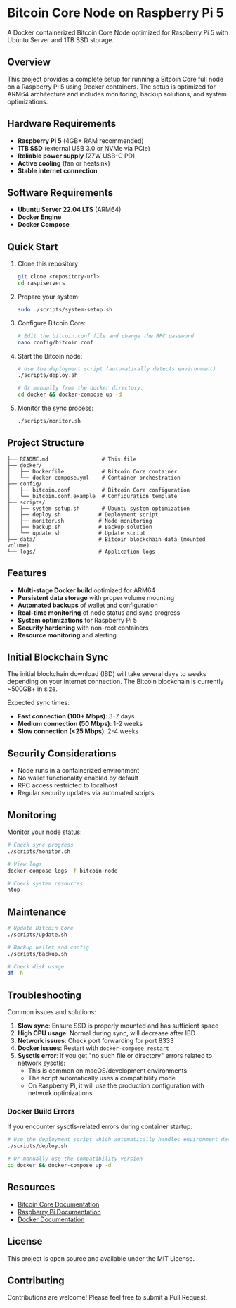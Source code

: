 # Bitcoin Core Node on Raspberry Pi 5

A Docker containerized Bitcoin Core Node optimized for Raspberry Pi 5 with Ubuntu Server and 1TB SSD storage.

## Overview

This project provides a complete setup for running a Bitcoin Core full node on a Raspberry Pi 5 using Docker containers. The setup is optimized for ARM64 architecture and includes monitoring, backup solutions, and system optimizations.

## Hardware Requirements

- **Raspberry Pi 5** (4GB+ RAM recommended)
- **1TB SSD** (external USB 3.0 or NVMe via PCIe)
- **Reliable power supply** (27W USB-C PD)
- **Active cooling** (fan or heatsink)
- **Stable internet connection**

## Software Requirements

- **Ubuntu Server 22.04 LTS** (ARM64)
- **Docker Engine**
- **Docker Compose**

## Quick Start

1. Clone this repository:

   ```bash
   git clone <repository-url>
   cd raspiservers
   ```

2. Prepare your system:

   ```bash
   sudo ./scripts/system-setup.sh
   ```

3. Configure Bitcoin Core:

   ```bash
   # Edit the bitcoin.conf file and change the RPC password
   nano config/bitcoin.conf
   ```

4. Start the Bitcoin node:

   ```bash
   # Use the deployment script (automatically detects environment)
   ./scripts/deploy.sh
   
   # Or manually from the docker directory:
   cd docker && docker-compose up -d
   ```

5. Monitor the sync process:
   ```bash
   ./scripts/monitor.sh
   ```

## Project Structure

```
├── README.md                 # This file
├── docker/
│   ├── Dockerfile            # Bitcoin Core container
│   └── docker-compose.yml    # Container orchestration
├── config/
│   ├── bitcoin.conf          # Bitcoin Core configuration
│   └── bitcoin.conf.example  # Configuration template
├── scripts/
│   ├── system-setup.sh       # Ubuntu system optimization
│   ├── deploy.sh            # Deployment script
│   ├── monitor.sh           # Node monitoring
│   ├── backup.sh            # Backup solution
│   └── update.sh            # Update script
├── data/                    # Bitcoin blockchain data (mounted volume)
└── logs/                    # Application logs
```

## Features

- **Multi-stage Docker build** optimized for ARM64
- **Persistent data storage** with proper volume mounting
- **Automated backups** of wallet and configuration
- **Real-time monitoring** of node status and sync progress
- **System optimizations** for Raspberry Pi 5
- **Security hardening** with non-root containers
- **Resource monitoring** and alerting

## Initial Blockchain Sync

The initial blockchain download (IBD) will take several days to weeks depending on your internet connection. The Bitcoin blockchain is currently ~500GB+ in size.

Expected sync times:

- **Fast connection (100+ Mbps)**: 3-7 days
- **Medium connection (50 Mbps)**: 1-2 weeks
- **Slow connection (<25 Mbps)**: 2-4 weeks

## Security Considerations

- Node runs in a containerized environment
- No wallet functionality enabled by default
- RPC access restricted to localhost
- Regular security updates via automated scripts

## Monitoring

Monitor your node status:

```bash
# Check sync progress
./scripts/monitor.sh

# View logs
docker-compose logs -f bitcoin-node

# Check system resources
htop
```

## Maintenance

```bash
# Update Bitcoin Core
./scripts/update.sh

# Backup wallet and config
./scripts/backup.sh

# Check disk usage
df -h
```

## Troubleshooting

Common issues and solutions:

1. **Slow sync**: Ensure SSD is properly mounted and has sufficient space
2. **High CPU usage**: Normal during sync, will decrease after IBD
3. **Network issues**: Check port forwarding for port 8333
4. **Docker issues**: Restart with `docker-compose restart`
5. **Sysctls error**: If you get "no such file or directory" errors related to network sysctls:
   - This is common on macOS/development environments
   - The script automatically uses a compatibility mode
   - On Raspberry Pi, it will use the production configuration with network optimizations

### Docker Build Errors

If you encounter sysctls-related errors during container startup:
```bash
# Use the deployment script which automatically handles environment detection
./scripts/deploy.sh

# Or manually use the compatibility version
cd docker && docker-compose up -d
```

## Resources

- [Bitcoin Core Documentation](https://bitcoin.org/en/bitcoin-core/)
- [Raspberry Pi Documentation](https://www.raspberrypi.org/documentation/)
- [Docker Documentation](https://docs.docker.com/)

## License

This project is open source and available under the MIT License.

## Contributing

Contributions are welcome! Please feel free to submit a Pull Request.
